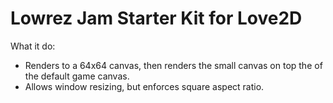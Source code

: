 # Lowrez Jam Starter Kit for Love2D

What it do:
- Renders to a 64x64 canvas, then renders the small canvas on top the of the default game canvas.
- Allows window resizing, but enforces square aspect ratio.
